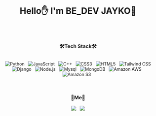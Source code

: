 <div align="center"> <h1>Hello✋ I'm BE_DEV JAYKO🍊</h1></div>
</br>
</br>
<div align="center"> <h3>🛠Tech Stack🛠</h3>
  </div>
  </br>

<div align="center"> 
<img alt="Python" src ="https://img.shields.io/badge/Python-3766AB?style=flat-square&logo=Python&logoColor=white"/> &nbsp;
<img alt="JavaScript" src ="https://img.shields.io/badge/JavaScript-F7DF1E?style=flat-square&logo=JavaScript&logoColor=white"/> &nbsp;
<img alt="C++" src ="https://img.shields.io/badge/C++-00599C?style=flat-square&logo=C++&logoColor=white"/> &nbsp;
<img alt="CSS3" src ="https://img.shields.io/badge/CSS3-1572B6?style=flat-square&logo=CSS3&logoColor=white"/> &nbsp;
<img alt="HTML5" src ="https://img.shields.io/badge/HTML5-E34F26?style=flat-square&logo=HTML5&logoColor=white"/> &nbsp;
<img alt="Tailwind CSS" src ="https://img.shields.io/badge/Tailwind CSS-38B2AC?style=flat-square&logo=Tailwind CSS&logoColor=white"/> </br>
<img alt="Django" src ="https://img.shields.io/badge/Django-092E20?style=flat-square&logo=Django&logoColor=white"/> &nbsp;
<img alt="Node.js" src ="https://img.shields.io/badge/Node.js-339933?style=flat-square&logo=Node.js&logoColor=white"/> &nbsp;
<img alt="Mysql" src ="https://img.shields.io/badge/Mysql-4479A1?style=flat-square&logo=Mysql&logoColor=white"/> &nbsp;
<img alt="MongoDB" src ="https://img.shields.io/badge/MongoDB-47A248?style=flat-square&logo=MongoDB&logoColor=white"/> &nbsp;
<img alt="Amazon AWS" src ="https://img.shields.io/badge/Amazon AWS-232F3E?style=flat-square&logo=Amazon AWS&logoColor=white"/> &nbsp;
<img alt="Amazon S3" src ="https://img.shields.io/badge/Amazon S3-569A31?style=flat-square&logo=Amazon AWS&logoColor=white"/> &nbsp;
</div>
</br></br>

<div align="center"> <h3>🍊Me🍊</h3></div>

<div align="center"> 
<a href="https://velog.io/@jay95ko" target="_blank"><img src="https://img.shields.io/badge/Velog-20c997?style=flat-square&logo=Vimeo&logoColor=white"/></a> &nbsp;
  <a href="mailto:kojang1995@gmail.com" target="_blank"><img src="https://img.shields.io/badge/Gmail-EA4335?style=flat-square&logo=Gmail&logoColor=white"/></a>
  </div>



